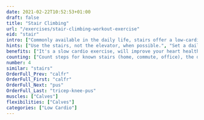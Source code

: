 ```yaml
---
date: 2021-02-22T10:52:53+01:00
draft: false
title: "Stair Climbing"
url: "/exercises/stair-climbing-workout-exercise"
eid: "stair"
intro: ["Commonly available in the daily life, stairs offer a low-cardio exercise, easy to do without any planning or even sportswear.."]
hints: ["Use the stairs, not the elevator, when possible.", "Set a daily goal for climbing floors.", "Use the stairs as a warmup exercise."]
benefits: ["It's a slow cardio exercise, will improve your heart health.", "Builds endurance.", "Effectively burns calories, helps reducing weight."]
counting: ["Count steps for known stairs (home, commute, office), the define a monthly goal of steps.", "Set a minimum of daily floors to climb.", "Measure or assume the height of floors, define how many are needed to climb the Everest, set such goal for a given period.", "If you don't have a smartwatch to count stairs: in a controlled environment put a basket on the ground floor with small objects inside, take one upstairs every time you climb, and count the results in the end of the day."]
number: 4
similar: "stairs"
OrderFull_Prev: "calfr"
OrderFull_First: "calfr"
OrderFull_Next: "pus"
OrderFull_Last: "tricep-knee-pus"
muscles: ["Calves"]
flexibilities: ["Calves"]
categories: ["Low Cardio"]
---
```

